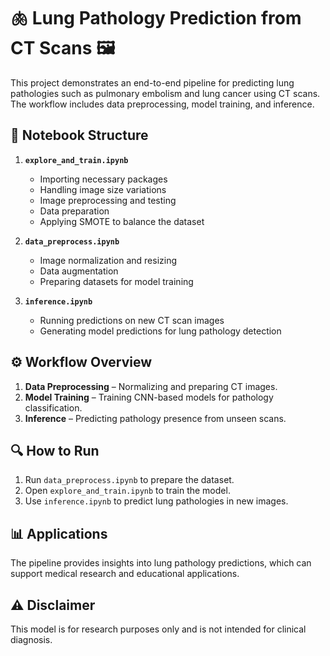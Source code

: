 # 🫁 Lung Pathology Prediction from CT Scans 🖼️

This project demonstrates an end-to-end pipeline for predicting lung pathologies such as pulmonary embolism and lung cancer using CT scans. The workflow includes data preprocessing, model training, and inference.

## 📓 Notebook Structure

1. **`explore_and_train.ipynb`**  
    - Importing necessary packages  
    - Handling image size variations  
    - Image preprocessing and testing  
    - Data preparation  
    - Applying SMOTE to balance the dataset

2. **`data_preprocess.ipynb`**  
    - Image normalization and resizing  
    - Data augmentation  
    - Preparing datasets for model training  

3. **`inference.ipynb`**  
    - Running predictions on new CT scan images  
    - Generating model predictions for lung pathology detection  

## ⚙️ Workflow Overview

1. **Data Preprocessing** – Normalizing and preparing CT images.  
2. **Model Training** – Training CNN-based models for pathology classification.  
3. **Inference** – Predicting pathology presence from unseen scans.  

## 🔍 How to Run

1. Run `data_preprocess.ipynb` to prepare the dataset.  
2. Open `explore_and_train.ipynb` to train the model.  
3. Use `inference.ipynb` to predict lung pathologies in new images.  

## 📊 Applications

The pipeline provides insights into lung pathology predictions, which can support medical research and educational applications.

## ⚠️ Disclaimer

This model is for research purposes only and is not intended for clinical diagnosis.
